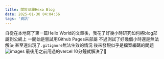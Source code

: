 ```yaml
---
title: 關於部屬Hexo Blog
date: 2025-01-30 04:04:56
tags: '資訊'
---
```

自從在本地寫了第一篇Hello World的文章後，我花了好幾小時研究如何將blog部屬到公網上
一開始是嘗試用Github Pages來部屬
不過測試了好幾個小時還是無法解決
甚至還出現了`.gitignore`無法生效的情況
後來發現似乎是檔案編碼的問題
![images](images/20250130/20250130.png)
最後用之前用過的vercel 10分鐘就解決了🤡

